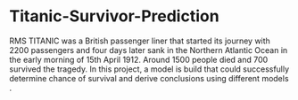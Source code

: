 # Titanic-Survivor-Prediction
RMS TITANIC was a British  passenger liner that started its journey with 2200   passengers and four days later sank in the Northern Atlantic Ocean in the early morning of 15th April 1912. Around 1500 people died and 700 survived the tragedy.     In this project, a model is build that could successfully determine chance of survival and derive conclusions using different models .
